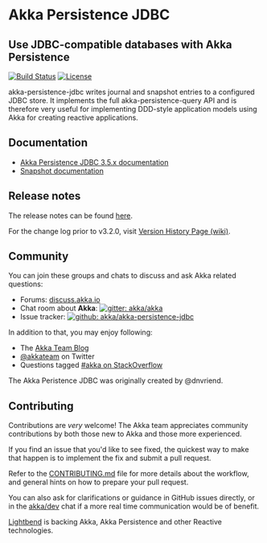 # Akka Persistence JDBC
## Use JDBC-compatible databases with Akka Persistence

[![Build Status](https://travis-ci.com/akka/akka-persistence-jdbc.svg?branch=master)](https://travis-ci.com/github/akka/akka-persistence-jdbc)
[![License](https://img.shields.io/:license-Apache%202-red.svg)](https://www.apache.org/licenses/LICENSE-2.0.txt)

akka-persistence-jdbc writes journal and snapshot entries to a configured JDBC store. It implements the full akka-persistence-query API and is therefore very useful for implementing DDD-style 
application models using Akka for creating reactive applications.

## Documentation

* [Akka Persistence JDBC 3.5.x documentation](https://doc.akka.io/docs/akka-persistence-jdbc/3.5/)
* [Snapshot documentation](https://doc.akka.io/docs/akka-persistence-jdbc/snapshot/)

## Release notes

The release notes can be found [here](https://github.com/akka/akka-persistence-jdbc/releases).

For the change log prior to v3.2.0, visit [Version History Page (wiki)](https://github.com/akka/akka-persistence-jdbc/wiki/Version-History).

## Community

You can join these groups and chats to discuss and ask Akka related questions:

- Forums: [discuss.akka.io](https://discuss.lightbend.com/c/akka/)
- Chat room about **Akka**: [![gitter: akka/akka](https://img.shields.io/badge/gitter%3A-akka%2Fakka-blue.svg?style=flat-square)](https://gitter.im/akka/akka)
- Issue tracker: [![github: akka/akka-persistence-jdbc](https://img.shields.io/badge/github%3A-issues-blue.svg?style=flat-square)](https://github.com/akka/akka-persistence-jdbc/issues)

In addition to that, you may enjoy following:

- The [Akka Team Blog](https://akka.io/blog/)
- [@akkateam](https://twitter.com/akkateam) on Twitter
- Questions tagged [#akka on StackOverflow](https://stackoverflow.com/questions/tagged/akka)

The Akka Peristence JDBC was originally created by @dnvriend.


## Contributing

Contributions are *very* welcome! The Akka team appreciates community contributions by both those new to Akka and those more experienced.

If you find an issue that you'd like to see fixed, the quickest way to make that happen is to implement the fix and submit a pull request.

Refer to the [CONTRIBUTING.md](CONTRIBUTING.md) file for more details about the workflow, and general hints on how to prepare your pull request.

You can also ask for clarifications or guidance in GitHub issues directly, or in the [akka/dev](https://gitter.im/akka/dev) chat if a more real time communication would be of benefit.

[Lightbend](https://www.lightbend.com/) is backing Akka, Akka Persistence and other Reactive technologies.
